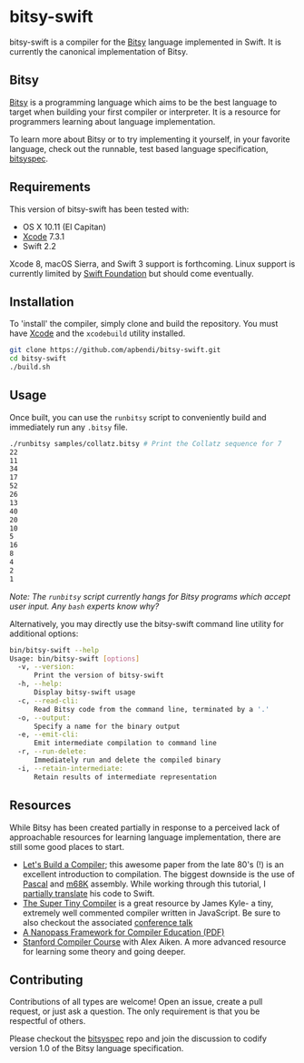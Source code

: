 # bitsy-swift

bitsy-swift is a compiler for the [Bitsy](#bitsy) language implemented in Swift. It is
currently the canonical implementation of Bitsy.

## Bitsy

[Bitsy](https://github.com/apbendi/bitsyspec) is a programming language which
aims to be the best language to target
when building your first compiler or interpreter. It is a resource for
programmers learning about language implementation.

To learn more about Bitsy or to try implementing it yourself, in your favorite
language, check out the runnable, test based language specification,
[bitsyspec](https://github.com/apbendi/bitsyspec).

## Requirements

This version of bitsy-swift has been tested with:

 * OS X 10.11 (El Capitan)
 * [Xcode](https://itunes.apple.com/us/app/xcode/id497799835?mt=12) 7.3.1
 * Swift 2.2

Xcode 8, macOS Sierra, and Swift 3 support is forthcoming. Linux
support is currently limited by
[Swift Foundation](https://github.com/apple/swift-corelibs-foundation) but
should come eventually.

## Installation

To 'install' the compiler, simply clone and build the repository. You must have
[Xcode](https://itunes.apple.com/us/app/xcode/id497799835?mt=12)
and the `xcodebuild` utility installed.

```bash
git clone https://github.com/apbendi/bitsy-swift.git
cd bitsy-swift
./build.sh
```

## Usage

Once built, you can use the `runbitsy` script to conveniently build and immediately
run any `.bitsy` file.

```bash
./runbitsy samples/collatz.bitsy # Print the Collatz sequence for 7
22
11
34
17
52
26
13
40
20
10
5
16
8
4
2
1
```

*Note: The `runbitsy` script currently hangs for Bitsy programs which accept
user input. Any `bash` experts know why?*

Alternatively, you may directly use the bitsy-swift command line utility
for additional options:

```bash
bin/bitsy-swift --help
Usage: bin/bitsy-swift [options]
  -v, --version:
      Print the version of bitsy-swift
  -h, --help:
      Display bitsy-swift usage
  -c, --read-cli:
      Read Bitsy code from the command line, terminated by a '.'
  -o, --output:
      Specify a name for the binary output
  -e, --emit-cli:
      Emit intermediate compilation to command line
  -r, --run-delete:
      Immediately run and delete the compiled binary
  -i, --retain-intermediate:
      Retain results of intermediate representation
```

## Resources

While Bitsy has been created partially in response to a perceived lack of approachable
resources for learning language implementation, there are still some good
places to start.

 * [Let's Build a Compiler](http://www.compilers.iecc.com/crenshaw/); this awesome
   paper from the late 80's (!) is an excellent introduction to compilation.
   The biggest downside is the use of
   [Pascal](https://en.wikipedia.org/wiki/Pascal_%28programming_language%29)
   and [m68K](https://en.wikipedia.org/wiki/Motorola_68000) assembly. While working
   through this tutorial, I
   [partially translate](https://github.com/apbendi/LetsBuildACompilerInSwift)
   his code to Swift.
 * [The Super Tiny Compiler](https://github.com/thejameskyle/the-super-tiny-compiler)
   is a great resource by James Kyle- a tiny, extremely well commented compiler
   written in JavaScript. Be sure to also checkout the associated
   [conference talk](https://www.youtube.com/watch?v=Tar4WgAfMr4)
 * [A Nanopass Framework for Compiler Education (PDF)](http://www.cs.indiana.edu/~dyb/pubs/nano-jfp.pdf)
 * [Stanford Compiler Course](https://www.youtube.com/watch?v=sm0QQO-WZlM&list=PLFB9EC7B8FE963EB8)
   with Alex Aiken. A more advanced resource for learning some theory and going
   deeper.

## Contributing

Contributions of all types are welcome! Open an issue, create a pull request,
or just ask a question. The only requirement is that you be respectful of
others.

Please checkout the [bitsyspec](https://github.com/apbendi/bitsyspec) repo and join
the discussion to codify version 1.0 of the Bitsy language specification.
